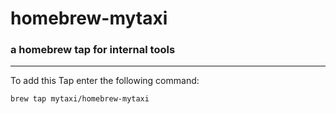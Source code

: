 # homebrew-mytaxi
### a homebrew tap for internal tools

---

To add this Tap enter the following command:

```bash
brew tap mytaxi/homebrew-mytaxi
```

